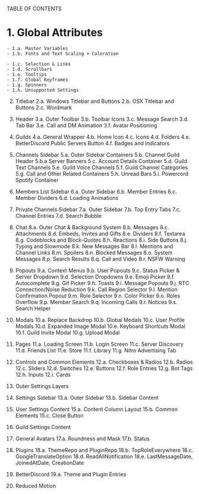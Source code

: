TABLE OF CONTENTS

# 1. Global Attributes

    - 1.a. Master Variables
    - 1.b. Fonts and Text Scaling + Coloration

	- 1.c. Selection & Links
	- 1.d. Scrollbars
	- 1.e. Tooltips
	- 1.f. Global Keyframes
	- 1.g. Spinners
	- 1.h. Unsupported Settings

2. Titlebar
    2.a. Windows Titlebar and Buttons
    2.b. OSX Titlebar and Buttons
    2.c. Wordmark
    
3. Header
    3.a. Outer Toolbar
    3.b. Toolbar Icons
	3.c. Message Search
	3.d. Tab Bar
	3.e. Call and DM Animation
	3.f. Avatar Positioning
	
4. Guilds
	4.a. General Wrapper
	4.b. Home Icon
	4.c. Icons
	4.d. Folders
	4.e. BetterDiscord Public Servers Button
	4.f. Badges and Indicators

5. Channels Sidebar
	5.a. Outer Sidebar Containers
	5.b. Channel Guild Header
		5.b.a Server Banners
	5.c. Account Details Container
	5.d. Guild Text Channels
	5.e. Guild Voice Channels
	5.f. Guild Channel Categories
	5.g. Call and Other Related Containers
  5.h. Unread Bars
  5.i. Powercord Spotify Container

6. Members List Sidebar
	6.a. Outer Sidebar
	6.b. Member Entries
	6.c. Member Dividers
	6.d. Loading Animations

7. Private Channels Sidebar
	7.a. Outer Sidebar
	7.b. Top Entry Tabs
	7.c. Channel Entries
	7.d. Search Bubble

8. Chat
	8.a. Outer Chat & Background System
	8.b. Messages
	8.c. Attachments
	8.d. Embeds, Invites and Gifts
	8.e. Dividers
	8.f. Textarea
	8.g. Codeblocks and Block-Quotes
	8.h. Reactions
	8.i. Side Buttons
	8.j. Typing and Slowmode
	8.k. New Messages Bar
	8.l. Mentions and Channel Links
	8.m. Spoilers
	8.n. Blocked Messages
	8.o. System Messages
	8.p. Search Results
	8.q. Call and Video
	8.r. NSFW Warning

9. Popouts
	9.a. Context Menus
	9.b. User Popouts
	9.c. Status Picker & Server Dropdown
	9.d. Selection Dropdowns
	9.e. Emoji Picker
	9.f. Autocomplete
	9.g. Gif Picker
	9.h. Toasts
	9.i. Message Popouts
	9.j. RTC Connection/Noise Reduction
	9.k. Call Region Selector
	9.l. Mention Confirmation Popout
	9.m. Role Selector
	9.n. Color Picker
	9.o. Roles Overflow
	9.p. Member Search
	9.q. Incoming Calls
	9.r. Notices
	9.s. Search Helper

10. Modals
	10.a. Replace Backdrop
	10.b. Global Modals
	10.c. User Profile Modals
	10.d. Expanded Image Modal
	10.e. Keyboard Shortcuts Modal
	10.f. Guild Invite Modal
	10.g. Upload Modal

11. Pages
	11.a. Loading Screen
	11.b. Login Screen
	11.c. Server Discovery
	11.d. Friends List
	11.e. Store
	11.f. Library
	11.g. Nitro Advertising Tab

12. Controls and Common Elements
	12.a. Checkboxes & Radios
	12.b. Radios
	12.c. Sliders
	12.d. Switches
	12.e. Buttons
	12.f. Role Entries
	12.g. Bot Tags
	12.h. Inputs
	12.i. Cards

13. Outer Settings Layers

14. Settings Sidebar
	13.a. Outer Sidebar
	13.b. Sidebar Content

15. User Settings Content
	15.a. Content Column Layout
	15.b. Common Elements
	15.c. Close Button

16. Guild Settings Content

17. General Avatars	
	17.a. Roundness and Mask
	17.b. Status

18. Plugins
	18.a. ThemeRepo and PluginRepo
	18.b. TopRoleEverywhere
	18.c. GoogleTranslateOption
	18.d. ReadAllNotification
	18.e. LastMessageDate, JoinedAtDate, CreationDate

19. BetterDiscord
	19.a. Theme and Plugin Entries

20. Reduced Motion
